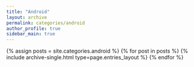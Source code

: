 ```yaml
---
title: "Android"
layout: archive
permalink: categories/android
author_profile: true
sidebar_main: true
---
```



{% assign posts = site.categories.android %}
{% for post in posts %} {% include archive-single.html type=page.entries_layout %} {% endfor %}
